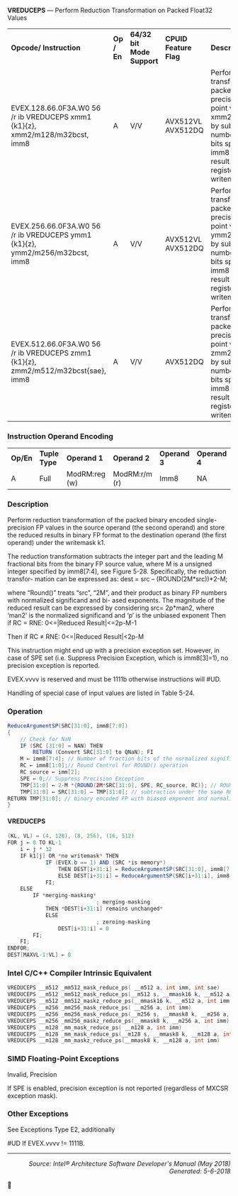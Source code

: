 <b>VREDUCEPS</b> — Perform Reduction Transformation on Packed Float32 Values
<table>
	<tr>
		<td><b>Opcode/ Instruction</b></td>
		<td><b>Op / En</b></td>
		<td><b>64/32 bit Mode Support</b></td>
		<td><b>CPUID Feature Flag</b></td>
		<td><b>Description</b></td>
	</tr>
	<tr>
		<td>EVEX.128.66.0F3A.W0 56 /r ib VREDUCEPS xmm1 {k1}{z}, xmm2/m128/m32bcst, imm8</td>
		<td>A</td>
		<td>V/V</td>
		<td>AVX512VL AVX512DQ</td>
		<td>Perform reduction transformation on packed single-precision floating point values in xmm2/m128/m32bcst by subtracting a number of fraction bits specified by the imm8 field. Stores the result in xmm1 register under writemask k1.</td>
	</tr>
	<tr>
		<td>EVEX.256.66.0F3A.W0 56 /r ib VREDUCEPS ymm1 {k1}{z}, ymm2/m256/m32bcst, imm8</td>
		<td>A</td>
		<td>V/V</td>
		<td>AVX512VL AVX512DQ</td>
		<td>Perform reduction transformation on packed single-precision floating point values in ymm2/m256/m32bcst by subtracting a number of fraction bits specified by the imm8 field. Stores the result in ymm1 register under writemask k1.</td>
	</tr>
	<tr>
		<td>EVEX.512.66.0F3A.W0 56 /r ib VREDUCEPS zmm1 {k1}{z}, zmm2/m512/m32bcst{sae}, imm8</td>
		<td>A</td>
		<td>V/V</td>
		<td>AVX512DQ</td>
		<td>Perform reduction transformation on packed single-precision floating point values in zmm2/m512/m32bcst by subtracting a number of fraction bits specified by the imm8 field. Stores the result in zmm1 register under writemask k1.</td>
	</tr>
</table>


### Instruction Operand Encoding
<table>
	<tr>
		<td><b>Op/En</b></td>
		<td><b>Tuple Type</b></td>
		<td><b>Operand 1</b></td>
		<td><b>Operand 2</b></td>
		<td><b>Operand 3</b></td>
		<td><b>Operand 4</b></td>
	</tr>
	<tr>
		<td>A</td>
		<td>Full</td>
		<td>ModRM:reg (w)</td>
		<td>ModRM:r/m (r)</td>
		<td>Imm8</td>
		<td>NA</td>
	</tr>
</table>


### Description
Perform reduction transformation of the packed binary encoded single-precision FP values in the source operand
(the second operand) and store the reduced results in binary FP format to the destination operand (the first
operand) under the writemask k1.

The reduction transformation subtracts the integer part and the leading M fractional bits from the binary FP source
value, where M is a unsigned integer specified by imm8[7:4], see Figure 5-28. Specifically, the reduction transfor-
mation can be expressed as:
dest = src – (ROUND(2M\*src))\*2-M;

where “Round()” treats “src”, “2M”, and their product as binary FP numbers with normalized significand and bi-
ased exponents.
The magnitude of the reduced result can be expressed by considering src= 2p\*man2,
where ‘man2’ is the normalized significand and ‘p’ is the unbiased exponent
Then if RC = RNE: 0<=|Reduced Result|<=2p-M-1

Then if RC ≠ RNE: 0<=|Reduced Result|<2p-M

This instruction might end up with a precision exception set. However, in case of SPE set (i.e. Suppress Precision
Exception, which is imm8[3]=1), no precision exception is reported.

EVEX.vvvv is reserved and must be 1111b otherwise instructions will \#UD.

Handling of special case of input values are listed in Table 5-24.

### Operation

```java
ReduceArgumentSP(SRC[31:0], imm8[7:0])
{
    // Check for NaN
    IF (SRC [31:0] = NAN) THEN
        RETURN (Convert SRC[31:0] to QNaN); FI
    M ← imm8[7:4]; // Number of fraction bits of the normalized significand to be subtracted
    RC ← imm8[1:0];// Round Control for ROUND() operation
    RC source ← imm[2];
    SPE ← 0;// Suppress Precision Exception
    TMP[31:0] ← 2-M *{ROUND(2M*SRC[31:0], SPE, RC_source, RC)}; // ROUND() treats SRC and 2M as standard binary FP values
    TMP[31:0] ← SRC[31:0] – TMP[31:0]; // subtraction under the same RC,SPE controls
RETURN TMP[31:0]; // binary encoded FP with biased exponent and normalized significand
}
```
#### VREDUCEPS
```java
(KL, VL) = (4, 128), (8, 256), (16, 512)
FOR j ← 0 TO KL-1
    i ← j * 32
    IF k1[j] OR *no writemask* THEN
            IF (EVEX.b == 1) AND (SRC *is memory*)
                THEN DEST[i+31:i] ← ReduceArgumentSP(SRC[31:0], imm8[7:0]);
                ELSE DEST[i+31:i] ← ReduceArgumentSP(SRC[i+31:i], imm8[7:0]);
            FI;
    ELSE 
        IF *merging-masking*
                            ; merging-masking
            THEN *DEST[i+31:i] remains unchanged*
            ELSE 
                            ; zeroing-masking
                DEST[i+31:i] = 0
        FI;
    FI;
ENDFOR;
DEST[MAXVL-1:VL] ← 0
```
### Intel C/C++ Compiler Intrinsic Equivalent
```c
VREDUCEPS __m512 _mm512_mask_reduce_ps( __m512 a, int imm, int sae)
VREDUCEPS __m512 _mm512_mask_reduce_ps(__m512 s, __mmask16 k, __m512 a, int imm, int sae)
VREDUCEPS __m512 _mm512_maskz_reduce_ps(__mmask16 k, __m512 a, int imm, int sae)
VREDUCEPS __m256 _mm256_mask_reduce_ps( __m256 a, int imm)
VREDUCEPS __m256 _mm256_mask_reduce_ps(__m256 s, __mmask8 k, __m256 a, int imm)
VREDUCEPS __m256 _mm256_maskz_reduce_ps(__mmask8 k, __m256 a, int imm)
VREDUCEPS __m128 _mm_mask_reduce_ps( __m128 a, int imm)
VREDUCEPS __m128 _mm_mask_reduce_ps(__m128 s, __mmask8 k, __m128 a, int imm)
VREDUCEPS __m128 _mm_maskz_reduce_ps(__mmask8 k, __m128 a, int imm)
```
### SIMD Floating-Point Exceptions
Invalid, Precision

If SPE is enabled, precision exception is not reported (regardless of MXCSR exception mask).

### Other Exceptions

See Exceptions Type E2, additionally
<p>#UD
If EVEX.vvvv != 1111B.

 --- 
<p align="right"><i>Source: Intel® Architecture Software Developer's Manual (May 2018)<br>Generated: 5-6-2018</i></p>
